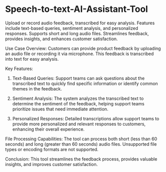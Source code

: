 # Speech-to-text-AI-Assistant-Tool
Upload or record audio feedback, transcribed for easy analysis. Features include text-based queries, sentiment analysis, and personalized responses. Supports short and long audio files. Streamlines feedback, provides insights, and enhances customer satisfaction.

Use Case Overview: Customers can provide product feedback by uploading an audio file or recording it via microphone. This feedback is transcribed into text for easy analysis.

Key Features:
1. Text-Based Queries:
Support teams can ask questions about the transcribed text to quickly find specific information or identify common themes in the feedback.

2. Sentiment Analysis:
The system analyzes the transcribed text to determine the sentiment of the feedback, helping support teams prioritize issues that need immediate attention.

3. Personalized Responses:
Detailed transcriptions allow support teams to provide more personalized and relevant responses to customers, enhancing their overall experience.

File Processing Capabilities:
The tool can process both short (less than 60 seconds) and long (greater than 60 seconds) audio files. Unsupported file types or encoding formats are not supported.

Conclusion: This tool streamlines the feedback process, provides valuable insights, and improves customer satisfaction. 
